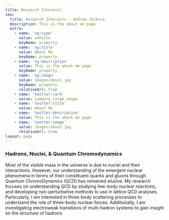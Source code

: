 ```yaml
---
title: Research Interests
seo:
  title: Research Interests - Andrew Jackura
  description: This is the about me page
  extra:
    - name: 'og:type'
      value: website
      keyName: property
    - name: 'og:title'
      value: About Me
      keyName: property
    - name: 'og:description'
      value: This is the about me page
      keyName: property
    - name: 'og:image'
      value: images/about.jpg
      keyName: property
      relativeUrl: true
    - name: 'twitter:card'
      value: summary_large_image
    - name: 'twitter:title'
      value: About Me
    - name: 'twitter:description'
      value: This is the about me page
    - name: 'twitter:image'
      value: images/about.jpg
      relativeUrl: true
layout: page
---
```


### Hadrons, Nuclei, & Quantum Chromodynamics

Most of the visible mass in the universe is due to nuclei and their interactions. However, our understanding of the emergent nuclear phenomena in terms of their constituent quarks and gluons through Quantum ChromoDynamics (QCD) has remained elusive. My research focuses on understanding QCD by studying few-body nuclear reactions, and developing non-perturbative methods to use in lattice QCD analyses. Particularly, I am interested in three-body scattering processes to understand the role of three-body nuclear forces. Additionally, I am investigating electroweak transitions of multi-hadron systems to gain insight on the structure of hadrons

